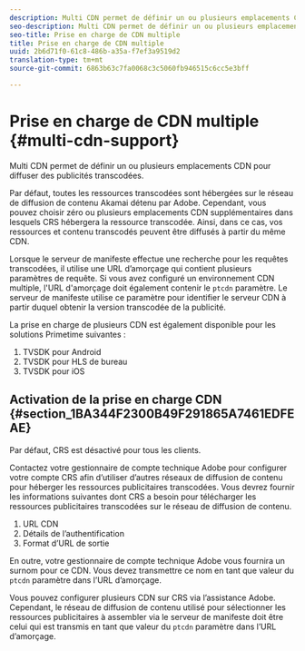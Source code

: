 ```yaml
---
description: Multi CDN permet de définir un ou plusieurs emplacements CDN pour diffuser des publicités transcodées.
seo-description: Multi CDN permet de définir un ou plusieurs emplacements CDN pour diffuser des publicités transcodées.
seo-title: Prise en charge de CDN multiple
title: Prise en charge de CDN multiple
uuid: 2b6d71f0-61c8-486b-a35a-f7ef3a9519d2
translation-type: tm+mt
source-git-commit: 6863b63c7fa0068c3c5060fb946515c6cc5e3bff

---
```



# Prise en charge de CDN multiple {#multi-cdn-support}

Multi CDN permet de définir un ou plusieurs emplacements CDN pour diffuser des publicités transcodées.

Par défaut, toutes les ressources transcodées sont hébergées sur le réseau de diffusion de contenu Akamai détenu par Adobe. Cependant, vous pouvez choisir zéro ou plusieurs emplacements CDN supplémentaires dans lesquels CRS hébergera la ressource transcodée. Ainsi, dans ce cas, vos ressources et contenu transcodés peuvent être diffusés à partir du même CDN.

Lorsque le serveur de manifeste effectue une recherche pour les requêtes transcodées, il utilise une URL d’amorçage qui contient plusieurs paramètres de requête. Si vous avez configuré un environnement CDN multiple, l&#39;URL d&#39;amorçage doit également contenir le `ptcdn` paramètre. Le serveur de manifeste utilise ce paramètre pour identifier le serveur CDN à partir duquel obtenir la version transcodée de la publicité.

La prise en charge de plusieurs CDN est également disponible pour les solutions Primetime suivantes :

1. TVSDK pour Android
1. TVSDK pour HLS de bureau
1. TVSDK pour iOS

## Activation de la prise en charge CDN {#section_1BA344F2300B49F291865A7461EDFEAE}

Par défaut, CRS est désactivé pour tous les clients.

Contactez votre gestionnaire de compte technique Adobe pour configurer votre compte CRS afin d’utiliser d’autres réseaux de diffusion de contenu pour héberger les ressources publicitaires transcodées. Vous devrez fournir les informations suivantes dont CRS a besoin pour télécharger les ressources publicitaires transcodées sur le réseau de diffusion de contenu.

1. URL CDN
1. Détails de l’authentification
1. Format d’URL de sortie

En outre, votre gestionnaire de compte technique Adobe vous fournira un surnom pour ce CDN. Vous devez transmettre ce nom en tant que valeur du `ptcdn` paramètre dans l’URL d’amorçage.

Vous pouvez configurer plusieurs CDN sur CRS via l’assistance Adobe. Cependant, le réseau de diffusion de contenu utilisé pour sélectionner les ressources publicitaires à assembler via le serveur de manifeste doit être celui qui est transmis en tant que valeur du `ptcdn` paramètre dans l’URL d’amorçage.
